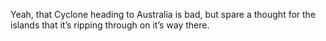 <!--
id: 3060998798
link: http://kevinisom.info/post/3060998798/yeah-that-cyclone-heading-to-australia-is-bad
slug: yeah-that-cyclone-heading-to-australia-is-bad
date: Wed Feb 02 2011 16:37:01 GMT+1300 (NZDT)
raw: {"blog_name":"kevinisom","id":3060998798,"post_url":"http://kevinisom.info/post/3060998798/yeah-that-cyclone-heading-to-australia-is-bad","slug":"yeah-that-cyclone-heading-to-australia-is-bad","type":"text","date":"2011-02-02 03:37:01 GMT","timestamp":1296617821,"state":"published","format":"html","reblog_key":"rbf6KVEA","tags":[],"short_url":"http://tmblr.co/Zw68Yy2sSoAE","highlighted":[],"feed_item":"http://twitter.com/kev_nz/statuses/32592725656207360","from_feed_id":"650289","note_count":0,"title":null,"body":"<p>Yeah, that Cyclone heading to Australia is bad, but spare a thought for the islands that it&#8217;s ripping through on it&#8217;s way there.</p>"}
publish: 2011-02-02
tags: 
title: null
-->


Yeah, that Cyclone heading to Australia is bad, but spare a thought for
the islands that it’s ripping through on it’s way there.


